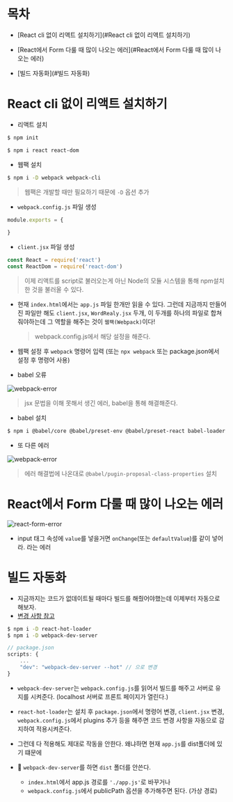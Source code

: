 # 목차

* [React cli 없이 리액트 설치하기](#React cli 없이 리액트 설치하기)

* [React에서 Form 다룰 때 많이 나오는 에러](#React에서 Form 다룰 때 많이 나오는 에러)
* [빌드 자동화](#빌드 자동화)



# React cli 없이 리액트 설치하기

* 리액트 설치

```bash
$ npm init

$ npm i react react-dom
```

* 웹팩 설치

```bash
$ npm i -D webpack webpack-cli
```

> 웹팩은 개발할 때만 필요하기 때문에 `-D` 옵션 추가

* `webpack.config.js` 파일 생성

```js
module.exports = {
    
}
```

* `client.jsx` 파일 생성

```jsx
const React = require('react')
const ReactDom = require('react-dom')
```

> 이제 리액트를 script로 불러오는게 아닌 Node의 모듈 시스템을 통해 npm설치한 것을 불러올 수 있다.

* 현재 `index.html`에서는 `app.js` 파일 한개만 읽을 수 있다. 그런데 지금까지 만들어진 파일만 해도 `client.jsx`, `WordRealy.jsx` 두개, 이 두개를 하나의 파일로 합쳐줘야하는데 그 역할을 해주는 것이 `웹팩(Webpack)`이다!

  > webpack.config.js에서 해당 설정을 해준다.

* 웹팩 설정 후 `webpack` 명령어 입력 (또는 `npx webpack` 또는 package.json에서 설정 후 명령어 사용)
* babel 오류

![webpack-error](https://user-images.githubusercontent.com/52653793/85141167-51231380-b281-11ea-90ce-e45dad9277cc.png)

> jsx 문법을 이해 못해서 생긴 에러, babel을 통해 해결해준다.

* babel 설치

```bash
$ npm i @babel/core @babel/preset-env @babel/preset-react babel-loader
```

* 또 다른 에러

![webpack-error](https://user-images.githubusercontent.com/52653793/85142096-ca6f3600-b282-11ea-9479-d82cddbde59e.png)

> 에러 해결법에 나온대로 `@babel/pugin-proposal-class-properties` 설치

# React에서 Form 다룰 때 많이 나오는 에러

![react-form-error](https://user-images.githubusercontent.com/52653793/85193628-48742100-b305-11ea-89c5-2ea0727842f5.png)

* input 태그 속성에 `value`를 넣을거면 `onChange`(또는 `defaultValue`)를 같이 넣어라. 라는 에러

# 빌드 자동화

* 지금까지는 코드가 없데이트될 때마다 빌드를 해줬어야했는데 이제부터 자동으로 해보자.
* [변경 사항 참고](https://github.com/EHwooKim/study/commit/0e2350f57f5c4a4cbe477a52140c643128c6dcf1)

```bash
$ npm i -D react-hot-loader
$ npm i -D webpack-dev-server
```

```javascript
// package.json
scripts: {
    ...
	"dev": "webpack-dev-server --hot" // 으로 변경    
}

```

* `webpack-dev-server`는 `webpack.config.js`를 읽어서 빌드를 해주고 서버로 유지를 시켜준다. (localhost 서버로 프론트 페이지가 열린다.)
* `react-hot-loader`는 설치 후 `package.json`에서 명령어 변경, `client.jsx` 변경, `webpack.config.js`에서 plugins 추가 등을 해주면 코드 변경 사항을 자동으로 감지하여 적용시켜준다.
* 그런데 다 적용해도 제대로 작동을 안한다. 왜냐하면 현재 `app.js`를 dist폴더에 있기 떄문에

* :lipstick: `webpack-dev-server`를 하면 `dist` 폴더를 안쓴다. 
  * `index.html`에서 app.js 경로를 `'./app.js'`로 바꾸거나
  * `webpack.config.js`에서 publicPath 옵션을 추가해주면 된다. (가상 경로)



